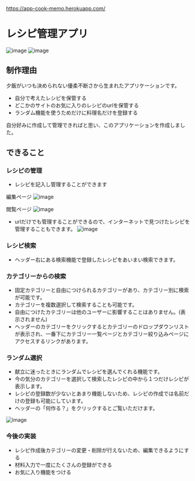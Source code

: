 https://app-cook-memo.herokuapp.com/

# レシピ管理アプリ
![image](https://user-images.githubusercontent.com/55653128/70110338-f386fb00-1691-11ea-9c8d-b8bd114d4101.png)
![image](https://user-images.githubusercontent.com/55653128/70107530-1c0af700-168a-11ea-9b38-07494209f14f.png)

## 制作理由
夕飯がいつも決められない優柔不断さから生まれたアプリケーションです。
- 自分で考えたレシピを保管する
- どこかのサイトのお気に入りのレシピのurlを保管する
- ランダム機能を使うためだけに料理名だけを登録する

自分好みに作成して管理できればと思い、このアプリケーションを作成しました。

## できること
### レシピの管理
- レシピを記入し管理することができます

編集ページ
![image](https://user-images.githubusercontent.com/55653128/70107568-3644d500-168a-11ea-89c3-9a7d425082a1.png)


閲覧ページ
![image](https://user-images.githubusercontent.com/55653128/70107696-9a679900-168a-11ea-9abd-547f0e549582.png)


- urlだけでも管理することができるので、インターネットで見つけたレシピを管理することもできます。
![image](https://user-images.githubusercontent.com/55653128/70107671-83c14200-168a-11ea-845a-1305563390b7.png)


### レシピ検索
- ヘッダー右にある検索機能で登録したレシピをあいまい検索できます。

### カテゴリーからの検索
- 固定カテゴリーと自由につけられるカテゴリーがあり、カテゴリー別に検索が可能です。
- カテゴリーを複数選択して検索することも可能です。
- 自由につけたカテゴリーは他のユーザーに影響することはありません。(表示されません)
- ヘッダーのカテゴリーをクリックするとカテゴリーのドロップダウンリストが表示され、一番下にカテゴリー一覧ページとカテゴリー絞り込みページにアクセスするリンクがあります。

### ランダム選択
- 献立に迷ったときにランダムでレシピを選んでくれる機能です。
- 今の気分のカテゴリーを選択して検索したレシピの中から１つだけレシピが表示します。
- レシピの登録数が少ないとあまり機能しないため、レシピの作成では名前だけの登録も可能にしています。
- ヘッダーの「何作る？」をクリックするとご覧いただけます。

![image](https://user-images.githubusercontent.com/55653128/70107815-f16d6e00-168a-11ea-995d-2a5c667a1f63.png)


### 今後の実装
- レシピ作成後カテゴリーの変更・削除が行えないため、編集できるようにする
- 材料入力で一度にたくさんの登録ができる
- お気に入り機能をつける
